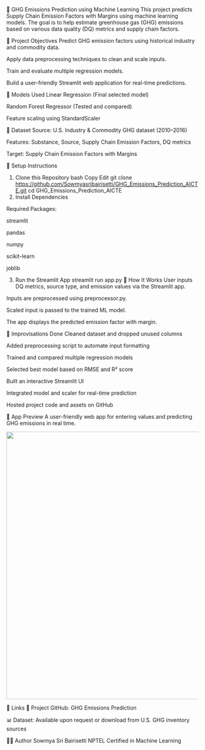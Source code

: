 🌱 GHG Emissions Prediction using Machine Learning
This project predicts Supply Chain Emission Factors with Margins using machine learning models. The goal is to help estimate greenhouse gas (GHG) emissions based on various data quality (DQ) metrics and supply chain factors.

📌 Project Objectives
Predict GHG emission factors using historical industry and commodity data.

Apply data preprocessing techniques to clean and scale inputs.

Train and evaluate multiple regression models.

Build a user-friendly Streamlit web application for real-time predictions.

🧠 Models Used
Linear Regression (Final selected model)

Random Forest Regressor (Tested and compared)

Feature scaling using StandardScaler

🧪 Dataset
Source: U.S. Industry & Commodity GHG dataset (2010–2016)

Features: Substance, Source, Supply Chain Emission Factors, DQ metrics

Target: Supply Chain Emission Factors with Margins

🔧 Setup Instructions
1. Clone this Repository
bash
Copy
Edit
git clone https://github.com/Sowmyasribairisetti/GHG_Emissions_Prediction_AICTE.git
cd GHG_Emissions_Prediction_AICTE
2. Install Dependencies

Required Packages:

streamlit

pandas

numpy

scikit-learn

joblib

3. Run the Streamlit App
streamlit run app.py
🚀 How It Works
User inputs DQ metrics, source type, and emission values via the Streamlit app.

Inputs are preprocessed using preprocessor.py.

Scaled input is passed to the trained ML model.

The app displays the predicted emission factor with margin.

🔧 Improvisations Done
Cleaned dataset and dropped unused columns

Added preprocessing script to automate input formatting

Trained and compared multiple regression models

Selected best model based on RMSE and R² score

Built an interactive Streamlit UI

Integrated model and scaler for real-time prediction

Hosted project code and assets on GitHub

📸 App Preview
A user-friendly web app for entering values and predicting GHG emissions in real time.

<img src="https://user-images.githubusercontent.com/placeholder.png" width="700"/> <!-- Replace with real screenshot -->

📎 Links
🔗 Project GitHub: GHG Emissions Prediction

📊 Dataset: Available upon request or download from U.S. GHG inventory sources

🙋‍♀️ Author
Sowmya Sri Bairisetti
NPTEL Certified in Machine Learning
